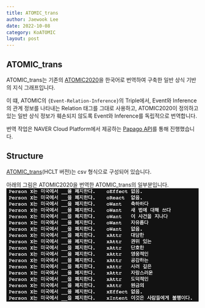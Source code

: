 ```yaml
---
title: ATOMIC_trans
author: Jaewook Lee
date: 2022-10-08
category: KoATOMIC
layout: post
---
```


## ATOMIC_trans
ATOMIC_trans는 기존의 [ATOMIC2020][1]을 한국어로 번역하여 구축한 일반 상식 기반의 지식 그래프입니다.

이 떄, ATOMIC의 `{Event-Relation-Inference}`의 Triple에서, Event와 Inference의 관계 정보를 나타내는 Relation 태그를 그대로 사용하고, ATOMIC2020이 정의하고 있는 일반 상식 정보가 훼손되지 않도록 Event와 Inference를 독립적으로 번역합니다.


번역 작업은 NAVER Cloud Platform에서 제공하는 [Papago API][2]를 통해 진행했습니다.

## Structure
[ATOMIC_trans][3](HCLT 버전)는 csv 형식으로 구성되어 있습니다.

아래의 그림은 ATOMIC2020을 번역한 ATOMIC_trans의 일부분입니다.
![example](./img/atomic_trans_sample.png)


[1]: https://allenai.org/data/atomic-2020
[2]: https://www.ncloud.com/product/aiService/papagoTranslation
[3]: https://github.com/jooinjang/Ko-ATOMIC/tree/main/ATOMIC_trans